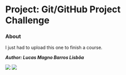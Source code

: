 # Project: Git/GitHub Project Challenge
<h3> About </h3>
<p>I just had to upload this one to finish a course. </p>


<p><i><b>Author: Lucas Magno Barros Lisbôa </b></i></p>
<!-- <p><b>Instructor: Denilson Bonatti</b></p> -->

 <div> 
   <a href = "mailto:lucasmlisboa32@gmail.com"><img src="https://img.shields.io/badge/Gmail-D14836?style=for-the-badge&logo=gmail&logoColor=white" target="_blank"></a>
  <a href="https://www.linkedin.com/in/lucasmlisboa/?locale=en_US" target="_blank"><img src="https://img.shields.io/badge/-LinkedIn-%230077B5?style=for-the-badge&logo=linkedin&logoColor=white" target="_blank"></a>
 </div>
